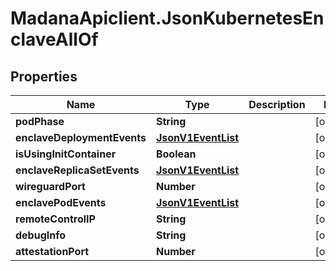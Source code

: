 # MadanaApiclient.JsonKubernetesEnclaveAllOf

## Properties

Name | Type | Description | Notes
------------ | ------------- | ------------- | -------------
**podPhase** | **String** |  | [optional] 
**enclaveDeploymentEvents** | [**JsonV1EventList**](JsonV1EventList.md) |  | [optional] 
**isUsingInitContainer** | **Boolean** |  | [optional] 
**enclaveReplicaSetEvents** | [**JsonV1EventList**](JsonV1EventList.md) |  | [optional] 
**wireguardPort** | **Number** |  | [optional] 
**enclavePodEvents** | [**JsonV1EventList**](JsonV1EventList.md) |  | [optional] 
**remoteControlIP** | **String** |  | [optional] 
**debugInfo** | **String** |  | [optional] 
**attestationPort** | **Number** |  | [optional] 



